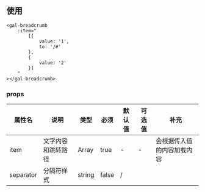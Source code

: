 ## 使用

```
<gal-breadcrumb
    :item="
        [{
            value: '1',
            to: '/#'
        },
        {
            value: '2'
        }]
    "
></gal-breadcrumb>
```

### props

| 属性名    | 说明               | 类型   | 必须  | 默认值 | 可选值 | 补充                       |
| --------- | ------------------ | ------ | ----- | ------ | ------ | -------------------------- |
| item      | 文字内容和跳转路径 | Array  | true  | -      | -      | 会根据传入值的内容加载内容 |
| separator | 分隔符样式         | string | false | /      |        |                            |
